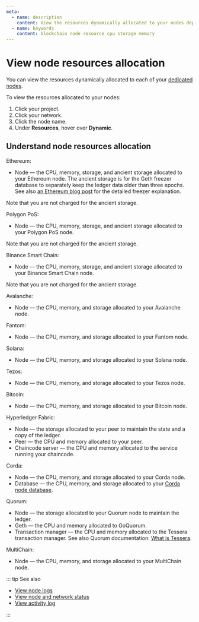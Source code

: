 ```yaml
---
meta:
  - name: description
    content: View the resources dynamically allocated to your nodes deployed with the Chainstack managed blockchain services.
  - name: keywords
    content: blockchain node resource cpu storage memory
---
```


# View node resources allocation

You can view the resources dynamically allocated to each of your [dedicated nodes](/glossary/dedicated-node).

To view the resources allocated to your nodes:

1. Click your project.
1. Click your network.
1. Click the node name.
1. Under **Resources**, hover over **Dynamic**.

## Understand node resources allocation

Ethereum:

* Node — the CPU, memory, storage, and ancient storage allocated to your Ethereum node. The ancient storage is for the Geth freezer database to separately keep the ledger data older than three epochs. See also [an Ethereum blog post](https://blog.ethereum.org/2019/07/10/geth-v1-9-0/) for the detailed freezer explanation.

Note that you are not charged for the ancient storage.

Polygon PoS:

* Node — the CPU, memory, storage, and ancient storage allocated to your Polygon PoS node.

Note that you are not charged for the ancient storage.

Binance Smart Chain:

* Node — the CPU, memory, storage, and ancient storage allocated to your Binance Smart Chain node.

Note that you are not charged for the ancient storage.

Avalanche:

* Node — the CPU, memory, and storage allocated to your Avalanche node.

Fantom:

* Node — the CPU, memory, and storage allocated to your Fantom node.

Solana:

* Node — the CPU, memory, and storage allocated to your Solana node.

Tezos:

* Node — the CPU, memory, and storage allocated to your Tezos node.

Bitcoin:

* Node — the CPU, memory, and storage allocated to your Bitcoin node.

Hyperledger Fabric:

* Node — the storage allocated to your peer to maintain the state and a copy of the ledger.
* Peer — the CPU and memory allocated to your peer.
* Chaincode server — the CPU and memory allocated to the service running your chaincode.

Corda:

* Node — the CPU, memory, and storage allocated to your Corda node.
* Database — the CPU, memory, and storage allocated to your [Corda node database](https://docs.corda.net/docs/corda-os/node-database.html).

Quorum:

* Node — the storage allocated to your Quorum node to maintain the ledger.
* Geth — the CPU and memory allocated to GoQuorum.
* Transaction manager — the CPU and memory allocated to the Tessera transaction manager. See also Quorum documentation: [What is Tessera](https://docs.tessera.consensys.net/).

MultiChain:

* Node — the CPU, memory, and storage allocated to your MultiChain node.

::: tip See also

* [View node logs](/platform/view-node-logs)
* [View node and network status](/platform/view-node-and-network-status)
* [View activity log](/platform/view-activity-log)

:::
